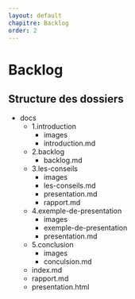 ```yaml
---
layout: default
chapitre: Backlog
order: 2
---
```


# Backlog

<!-- new slide -->

## Structure des dossiers
<!-- note -->

- docs 
  - 1.introduction
    - images
    - introduction.md
  - 2.backlog
    - backlog.md
  - 3.les-conseils
    - images
    - les-conseils.md
    - presentation.md
    - rapport.md
  - 4.exemple-de-presentation
    - images
    - exemple-de-presentation
    - presentation.md
  - 5.conclusion
    - images
    - conculsion.md
  - index.md
  - rapport.md
  - presentation.html
<!-- new slide -->